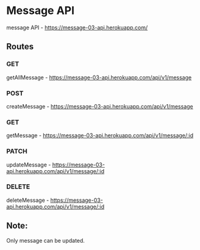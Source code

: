 
# Message API
message API - https://message-03-api.herokuapp.com/

## Routes

### GET
getAllMessage - https://message-03-api.herokuapp.com/api/v1/message

### POST
createMessage - https://message-03-api.herokuapp.com/api/v1/message

### GET
getMessage - https://message-03-api.herokuapp.com/api/v1/message/:id

### PATCH
updateMessage - https://message-03-api.herokuapp.com/api/v1/message/:id

### DELETE
deleteMessage - https://message-03-api.herokuapp.com/api/v1/message/:id


## Note:
Only message can be updated.

